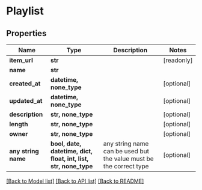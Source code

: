 # Playlist


## Properties
Name | Type | Description | Notes
------------ | ------------- | ------------- | -------------
**item_url** | **str** |  | [readonly] 
**name** | **str** |  | 
**created_at** | **datetime, none_type** |  | [optional] 
**updated_at** | **datetime, none_type** |  | [optional] 
**description** | **str, none_type** |  | [optional] 
**length** | **str, none_type** |  | [optional] 
**owner** | **str, none_type** |  | [optional] 
**any string name** | **bool, date, datetime, dict, float, int, list, str, none_type** | any string name can be used but the value must be the correct type | [optional]

[[Back to Model list]](../README.md#documentation-for-models) [[Back to API list]](../README.md#documentation-for-api-endpoints) [[Back to README]](../README.md)


